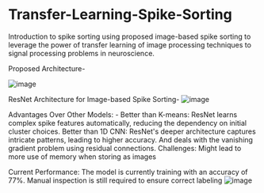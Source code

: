 # Transfer-Learning-Spike-Sorting
Introduction to spike sorting using proposed image-based spike sorting to leverage the power of transfer learning of image processing techniques to signal processing problems in neuroscience. 

Proposed Architecture-

![image](https://github.com/user-attachments/assets/21f66b0d-756f-4898-ab43-f043ca392f61)

ResNet Architecture for Image-based Spike Sorting-
![image](https://github.com/user-attachments/assets/3978c2a5-c785-4243-af19-4d8860d4a0b5)

Advantages Over Other Models: - 
Better than K-means: ResNet learns complex spike features automatically, reducing the dependency on initial cluster choices. 
Better than 1D CNN: ResNet's deeper architecture captures intricate patterns, leading to higher accuracy. And deals with the vanishing gradient problem using residual connections.
Challenges:
Might lead to more use of memory when storing as images

Current Performance: The model is currently training with an accuracy of 77%. Manual inspection is still required to ensure correct labeling
![image](https://github.com/user-attachments/assets/91eb3294-d32f-4586-b5aa-28cd6dc3de27)

